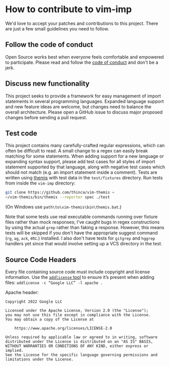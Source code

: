 # How to contribute to vim-imp

We'd love to accept your patches and contributions to this project. There are
just a few small guidelines you need to follow.

## Follow the code of conduct

Open Source works best when everyone feels comfortable and empowered to
participate. Please read and follow the [code of conduct](CODE_OF_CONDUCT.md)
and don't be a jerk.

## Discuss new functionality

This project seeks to provide a framework for easy management of import
statements in several programming languages. Expanded language support and new
feature ideas are welcome, but changes need to balance the overall architecture.
Please open a GitHub issue to discuss major proposed changes before sending a
pull request.

## Test code

This project contains many carefully-crafted regular expressions, which can
often be difficult to read. A small change to a regex can easily break matching
for some statements. When adding support for a new language or expanding syntax
support, please add test cases for all styles of import statement supported by
that language, along with negative test cases which should not match (e.g. an
import statement inside a comment). Tests are written using
[themis](https://github.com/thinca/vim-themis) with test data in the
`test/fixtures` directory. Run tests from inside the `vim-imp` directory:

```sh
git clone https://github.com/thinca/vim-themis ~
~/vim-themis/bin/themis --reporter spec ./test
```

(On Windows use `path\to\vim-themis\bin\themis.bat`.)

Note that some tests use real executable commands running over fixture files
rather than mock responses; I've caught bugs in regex constructions by using the
actual `grep` rather than faking a response. However, this means tests will be
skipped if you don't have the appropriate suggest command (`rg`, `ag`, `ack`,
etc.) installed. I also don't have tests for `gitgrep` and `hggrep` handlers yet
since that would involve setting up a VCS directory in the test.

## Source Code Headers

Every file containing source code must include copyright and license
information. Use the [`addlicense` tool](https://github.com/google/addlicense)
to ensure it’s present when adding files: `addlicense -c “Google LLC” -l apache
.`

Apache header:

```
Copyright 2022 Google LLC

Licensed under the Apache License, Version 2.0 (the "License");
you may not use this file except in compliance with the License.
You may obtain a copy of the License at

    https://www.apache.org/licenses/LICENSE-2.0

Unless required by applicable law or agreed to in writing, software
distributed under the License is distributed on an "AS IS" BASIS,
WITHOUT WARRANTIES OR CONDITIONS OF ANY KIND, either express or implied.
See the License for the specific language governing permissions and
limitations under the License.
```
